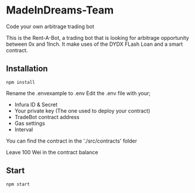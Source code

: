 # MadeInDreams-Team   

Code your own arbitrage trading bot

This is the Rent-A-Bot, a trading bot that is looking for arbitrage opportunity between 0x and 1Inch.
It make uses of the DYDX FLash Loan and a smart contract.


## Installation

```npm install```

Rename the .envexample to .env
Edit the .env file with your;

- Infura ID & Secret
- Your private key (The one used to deploy your contract)
- TradeBot contract address
- Gas settings 
- Interval

You can find the contract in the './src/contracts' folder

Leave 100 Wei in the contract balance


## Start

```npm start```


